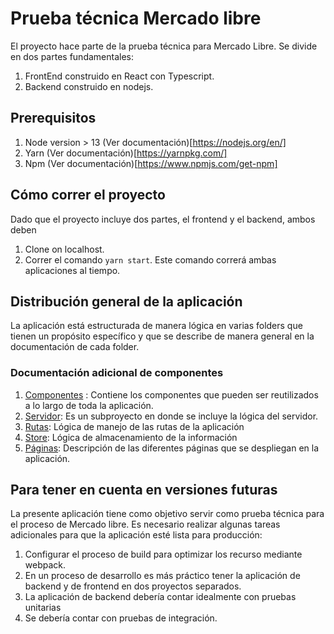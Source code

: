 # Prueba técnica Mercado libre

El proyecto hace parte de la prueba técnica para Mercado Libre. Se divide en dos partes fundamentales:

1. FrontEnd construido en React con Typescript.
2. Backend construido en nodejs.

## Prerequisitos

1. Node version > 13 (Ver documentación)[https://nodejs.org/en/]
2. Yarn (Ver documentación)[https://yarnpkg.com/]
3. Npm (Ver documentación)[https://www.npmjs.com/get-npm]

## Cómo correr el proyecto

Dado que el proyecto incluye dos partes, el frontend y el backend, ambos deben 

1. Clone on localhost.
2. Correr el comando `yarn start`. Este comando correrá ambas aplicaciones al tiempo.

## Distribución general de la aplicación

La aplicación está estructurada de manera lógica en varias folders que tienen un propósito específico y que se describe de manera general en la documentación de cada folder. 
### Documentación adicional de componentes
1. [Componentes](./components) : Contiene los componentes que pueden ser reutilizados a lo largo de toda la aplicación. 
1. [Servidor](./server): Es un subproyecto en donde se incluye la lógica del servidor. 
1. [Rutas](./Routes): Lógica de manejo de las rutas de la aplicación
1. [Store](./Store): Lógica de almacenamiento de la información 
1. [Páginas](./pages): Descripción de las diferentes páginas que se despliegan en la aplicación.


## Para tener en cuenta en versiones futuras

La presente aplicación tiene como objetivo servir como prueba técnica para el proceso de Mercado libre. Es necesario realizar algunas tareas adicionales para que la aplicación esté lista para producción:

1. Configurar el proceso de build para optimizar los recurso mediante webpack.
1. En un proceso de desarrollo es más práctico tener la aplicación de backend y de frontend en dos proyectos separados.
1. La aplicación de backend debería contar idealmente con pruebas unitarias
1. Se debería contar con pruebas de integración.
